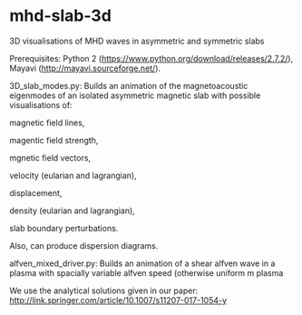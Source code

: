# mhd-slab-3d
3D visualisations of MHD waves in asymmetric and symmetric slabs

Prerequisites:
Python 2 (https://www.python.org/download/releases/2.7.2/),
Mayavi (http://mayavi.sourceforge.net/).

3D_slab_modes.py: Builds an animation of the magnetoacoustic eigenmodes of an isolated asymmetric magnetic slab with possible visualisations of:

magnetic field lines,

magentic field strength,

mgnetic field vectors,

velocity (eularian and lagrangian),

displacement,

density (eularian and lagrangian),

slab boundary perturbations.

Also, can produce dispersion diagrams.


alfven_mixed_driver.py: Builds an animation of a shear alfven wave in a plasma with spacially variable alfven speed (otherwise uniform m plasma


We use the analytical solutions given in our paper: http://link.springer.com/article/10.1007/s11207-017-1054-y
